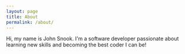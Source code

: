 ```yaml
---
layout: page
title: About
permalink: /about/
---
```


Hi, my name is John Snook. I'm a software developer passionate about learning new skills and becoming the best coder I can be!
